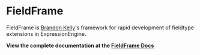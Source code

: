 
FieldFrame
======================================================================

FieldFrame is [Brandon Kelly](http://brandon-kelly.com)'s framework
for rapid development of fieldtype extensions in ExpressionEngine.

**View the complete documentation at the
[FieldFrame Docs](http://brandon-kelly.com/fieldframe/docs)**